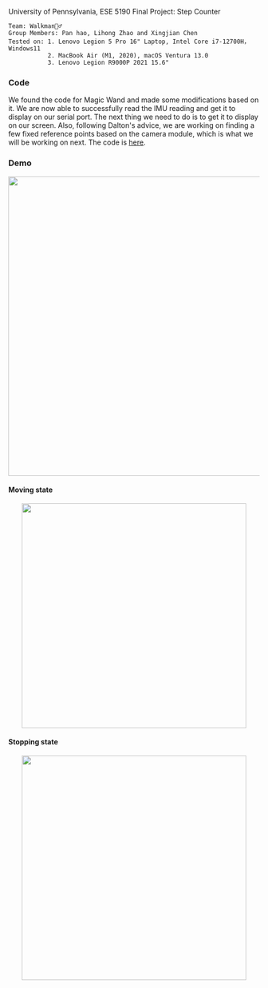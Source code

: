 University of Pennsylvania, ESE 5190 Final Project: Step Counter

    Team: Walkman🚶‍♂️
    Group Members: Pan hao, Lihong Zhao and Xingjian Chen
    Tested on: 1. Lenovo Legion 5 Pro 16" Laptop, Intel Core i7-12700H， Windows11 
               2. MacBook Air (M1, 2020), macOS Ventura 13.0
               3. Lenovo Legion R9000P 2021 15.6"
               
### Code

We found the code for Magic Wand and made some modifications based on it. We are now able to successfully read the IMU reading and get it to display on our serial port. The next thing we need to do is to get it to display on our screen.
Also, following Dalton's advice, we are working on finding a few fixed reference points based on the camera module, which is what we will be working on next. The code is [here](https://github.com/ryanhpan/ESE5190-Final-Project/tree/main/code/in-progress).

### Demo

<div align=center>
<img src="https://github.com/ryanhpan/ESE5190-Final-Project/blob/main/diagram/moving%20counter%20demo.gif" width="600">  
</div>

#### Moving state

<div align=center>
<img src="https://github.com/ryanhpan/ESE5190-Final-Project/blob/main/diagram/moving%20state.png" width="450">  
</div>

#### Stopping state

<div align=center>
<img src="https://github.com/ryanhpan/ESE5190-Final-Project/blob/main/diagram/stopping%20state.png" width="450">  
</div>
